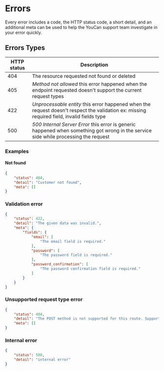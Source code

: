 # Errors
Every error includes a code, the HTTP status code, a short detail, and an additional meta can be used 
to help the YouCan support team investigate in your error quickly.

## Errors Types

| HTTP status | Description                                     | 
| ----------- | ---------------------------------------------- |
| 404         | The resource requested not found or deleted |
| 405         | _Method not allowed_ this error happened when the endpoint requested doesn't support the current request types |
| 422         | _Unprocessable entity_ this error happened when the request doesn't respect the validation ex: missing required field, invalid fields type|
| 500         | _500 Internal Server Error_ this error is generic happened when something got wrong in the service side while processing the request  |


### Examples

#### Not found
```json
{
    "status": 404,
    "detail": "Customer not found",
    "meta": []
}
```

### Validation error 
```json
{
    "status": 422,
    "detail": "The given data was invalid.",
    "meta": {
        "fields": {
            "email": [
                "The email field is required."
            ],
            "password": [
                "The password field is required."
            ],
            "password_confirmation": [
                "The password confirmation field is required."
            ]
        }
    }
}
```

### Unsupported request type error
```json
{
    "status": 404,
    "detail": "The POST method is not supported for this route. Supported methods: GET, HEAD, PUT, DELETE.",
    "meta": []
}
```

### Internal error
```json
{
    "status": 500,
    "detail": "internal error"
}
```
